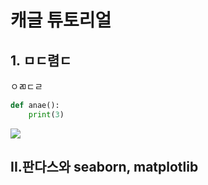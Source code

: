 # 캐글 튜토리얼

## 1. ㅁㄷ렴ㄷ

ㅇㄻㄷㄹ

``` python
def anae():
    print(3)
```

![](C:\Users\Kjy\Desktop\222.PNG)



## II.판다스와 seaborn, matplotlib

